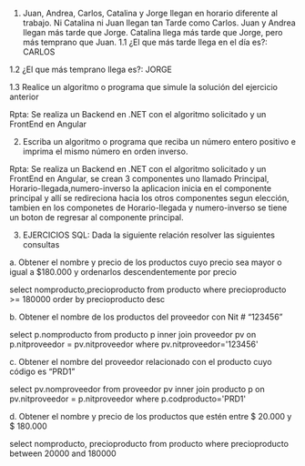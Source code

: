 1. Juan, Andrea, Carlos, Catalina y Jorge llegan en horario diferente al trabajo. Ni Catalina ni Juan
llegan tan Tarde como Carlos. Juan y Andrea llegan más tarde que Jorge. Catalina llega más tarde
que Jorge, pero más temprano que Juan.
1.1 ¿El que más tarde llega en el día es?: CARLOS

1.2 ¿El que más temprano llega es?: JORGE

1.3 Realice un algoritmo o programa que simule la solución del ejercicio anterior

Rpta: Se realiza un Backend en .NET con el algoritmo solicitado y un FrontEnd en Angular

2. Escriba un algoritmo o programa que reciba un número entero positivo e imprima el mismo
número en orden inverso.

Rpta: Se realiza un Backend en .NET con el algoritmo solicitado y un FrontEnd en Angular, se crean 3 componentes uno llamado Principal, Horario-llegada,numero-inverso
la aplicacion inicia en el componente principal y allí se redireciona hacia los otros componentes segun elección, tambien en los componetes de 
Horario-llegada y numero-inverso se tiene un boton de regresar al componente principal.  


3. EJERCICIOS SQL: Dada la siguiente relación resolver las siguientes consultas

a. Obtener el nombre y precio de los productos cuyo precio sea mayor o igual a $180.000 y ordenarlos descendentemente por precio

select
	nomproducto,precioproducto
from
	producto
where
	precioproducto >= 180000
order by
	precioproducto desc
  
b. Obtener el nombre de los productos del proveedor con Nit # “123456”

select 
	p.nomproducto
from
	producto p
inner join
	proveedor pv
on
	p.nitproveedor = pv.nitproveedor
where
	pv.nitproveedor='123456'

c. Obtener el nombre del proveedor relacionado con el producto cuyo código es “PRD1”

select 
	pv.nomproveedor
from
	proveedor pv
inner join
	producto p
on
	pv.nitproveedor = p.nitproveedor 
where
	p.codproducto='PRD1'

d. Obtener el nombre y precio de los productos que estén entre $ 20.000 y $ 180.000

select
	nomproducto,
	precioproducto
from
	producto
where
	precioproducto between 20000 and 180000
